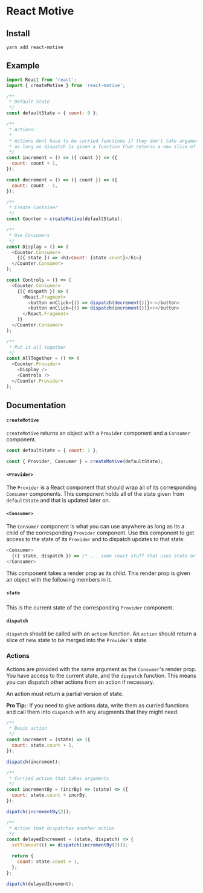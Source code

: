 # React Motive

## Install

```
yarn add react-motive
```

## Example

```js
import React from 'react';
import { createMotive } from 'react-motive';

/**
 * Default State
 */
const defaultState = { count: 0 };

/**
 * Actions:
 *
 * Actions dont have to be curried functions if they don't take arguments
 * as long as dispatch is given a function that returns a new slice of state.
 */
const increment = () => ({ count }) => ({
  count: count + 1,
});

const decrement = () => ({ count }) => ({
  count: count - 1,
});

/**
 * Create Container
 */
const Counter = createMotive(defaultState);

/**
 * Use Consumers
 */
const Display = () => (
  <Counter.Consumer>
    {({ state }) => <h1>Count: {state.count}</h1>}
  </Counter.Consumer>
);

const Controls = () => (
  <Counter.Consumer>
    {({ dispath }) => (
      <React.Fragment>
        <button onClick={() => dispatch(decrement())}>-</button>
        <button onClick={() => dispatch(increment())}>+</button>
      </React.Fragment>
    )}
  </Counter.Consumer>
);

/**
 * Put it all together
 */
const AllTogether = () => (
  <Counter.Provider>
    <Display />
    <Controls />
  </Counter.Provider>
);
```

## Documentation

#### `createMotive`

`createMotive` returns an object with a `Provider` component and a `Consumer` component.

```js
const defaultState = { count: 1 };

const { Provider, Consumer } = createMotive(defaultState);
```

#### `<Provider>`

The `Provider` is a React component that should wrap all of its corresponding `Consumer` components. This component holds all of the state given from `defaultState` and that is updated later on.

#### `<Consumer>`

The `Consumer` component is what you can use anywhere as long as its a child of the corresponding `Provider` component. Use this component to get access to the state of its `Provider` and to dispatch updates to that state.

```js
<Consumer>
  {({ state, dispatch }) => /* ... some react stuff that uses state or dispatch */ }
</Consumer>
```

This component takes a render prop as its child. This render prop is given an object with the following members in it.

##### `state`

This is the current state of the corresponding `Provider` component.

#### `dispatch`

`dispatch` should be called with an `action` function. An `action` should return a slice of new state to be merged into the `Provider`'s state.

### Actions

Actions are provided with the same argument as the `Consumer`'s render prop. You have access to the current state, and the `dispatch` function. This means you can dispatch other actions from an action if necessary.

An action must return a partial version of state.

**Pro Tip:**: If you need to give actions data, write them as curried functions and call them into `dispatch` with any arugments that they might need.

```js
/**
 * Basic action
 */
const increment = (state) => ({
  count: state.count + 1,
});

dispatch(increment);

/**
 * Curried action that takes arguments
 */
const incrementBy = (incrBy) => (state) => ({
  count: state.count + incrBy,
});

dipatch(incrementBy(2));

/**
 * Action that dispatches another action
 */
const delayedIncrement = (state, dispatch) => {
  setTimeout(() => dispatch(incrementBy(2)));

  return {
    count: state.count + 1,
  };
};

dipatch(delayedIcrement);
```
